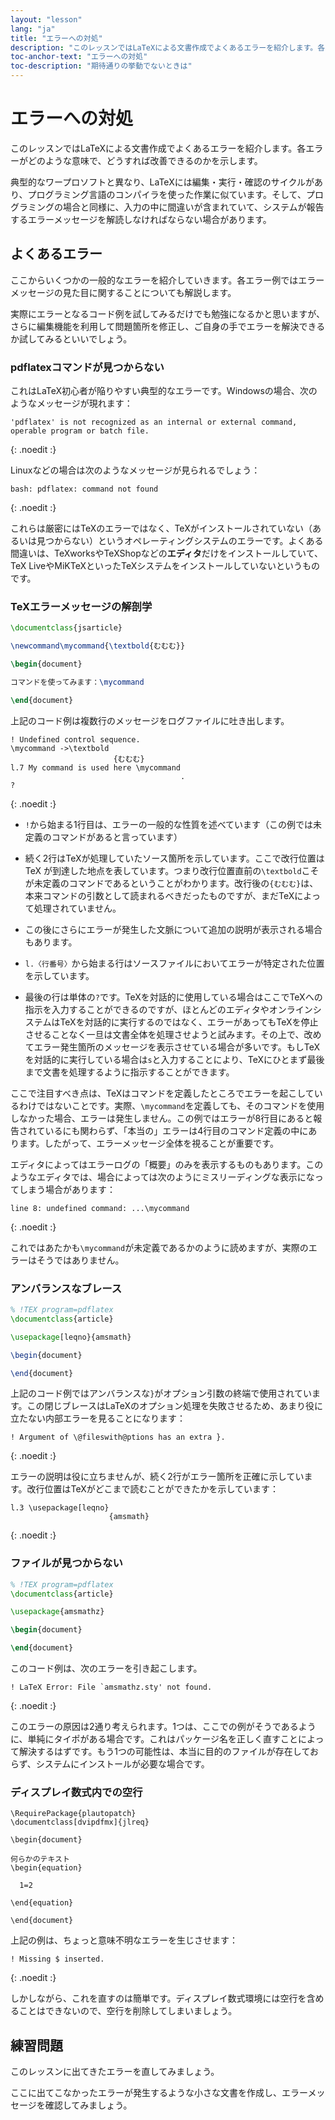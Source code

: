 ```yaml
---
layout: "lesson"
lang: "ja"
title: "エラーへの対処"
description: "このレッスンではLaTeXによる文書作成でよくあるエラーを紹介します。各エラーがどのような意味で、どうすれば改善できるのかを示します。"
toc-anchor-text: "エラーへの対処"
toc-description: "期待通りの挙動でないときは"
---
```


# エラーへの対処

<span class="summary">このレッスンではLaTeXによる文書作成でよくあるエラーを紹介します。各エラーがどのような意味で、どうすれば改善できるのかを示します。</span>

典型的なワープロソフトと異なり、LaTeXには編集・実行・確認のサイクルがあり、プログラミング言語のコンパイラを使った作業に似ています。そして、プログラミングの場合と同様に、入力の中に間違いが含まれていて、システムが報告するエラーメッセージを解読しなければならない場合があります。

## よくあるエラー

ここからいくつかの一般的なエラーを紹介していきます。各エラー例ではエラーメッセージの見た目に関することについても解説します。

実際にエラーとなるコード例を試してみるだけでも勉強になるかと思いますが、さらに編集機能を利用して問題箇所を修正し、ご自身の手でエラーを解決できるか試してみるといいでしょう。

### pdflatexコマンドが見つからない

これはLaTeX初心者が陥りやすい典型的なエラーです。Windowsの場合、次のようなメッセージが現れます：

```
'pdflatex' is not recognized as an internal or external command,
operable program or batch file.
```
{: .noedit :}

Linuxなどの場合は次のようなメッセージが見られるでしょう：

```
bash: pdflatex: command not found
```
{: .noedit :}

これらは厳密にはTeXのエラーではなく、TeXがインストールされていない（あるいは見つからない）というオペレーティングシステムのエラーです。よくある間違いは、TeXworksやTeXShopなどの**エディタ**だけをインストールしていて、TeX LiveやMiKTeXといったTeXシステムをインストールしていないというものです。

### TeXエラーメッセージの解剖学

```latex
\documentclass{jsarticle}

\newcommand\mycommand{\textbold{むむむ}}

\begin{document}

コマンドを使ってみます：\mycommand

\end{document}
```

上記のコード例は複数行のメッセージをログファイルに吐き出します。

```
! Undefined control sequence.
\mycommand ->\textbold 
                       {むむむ}
l.7 My command is used here \mycommand
                                      .
? 
```
{: .noedit :}

* `!`から始まる1行目は、エラーの一般的な性質を述べています（この例では未定義のコマンドがあると言っています）
* 続く2行はTeXが処理していたソース箇所を示しています。ここで改行位置は TeX が到達した地点を表しています。つまり改行位置直前の`\textbold`こそが未定義のコマンドであるということがわかります。改行後の`{むむむ}`は、本来コマンドの引数として読まれるべきだったものですが、まだTeXによって処理されていません。
* この後にさらにエラーが発生した文脈について追加の説明が表示される場合もあります。
* `l.〈行番号〉`から始まる行はソースファイルにおいてエラーが特定された位置を示しています。

* 最後の行は単体の`?`です。TeXを対話的に使用している場合はここでTeXへの指示を入力することができるのですが、ほとんどのエディタやオンラインシステムはTeXを対話的に実行するのではなく、エラーがあってもTeXを停止させることなく一旦は文書全体を処理させようと試みます。その上で、改めてエラー発生箇所のメッセージを表示させている場合が多いです。もしTeXを対話的に実行している場合は`s`と入力することにより、TeXにひとまず最後まで文書を処理するように指示することができます。

ここで注目すべき点は、TeXはコマンドを定義したところでエラーを起こしているわけではないことです。実際、`\mycommand`を定義しても、そのコマンドを使用しなかった場合、エラーは発生しません。この例ではエラーが8行目にあると報告されているにも関わらず、「本当の」エラーは4行目のコマンド定義の中にあります。したがって、エラーメッセージ全体を視ることが重要です。

エディタによってはエラーログの「概要」のみを表示するものもあります。このようなエディタでは、場合によっては次のようにミスリーディングな表示になってしまう場合があります：

```
line 8: undefined command: ...\mycommand
```
{: .noedit :}

これではあたかも`\mycommand`が未定義であるかのように読めますが、実際のエラーはそうではありません。

### アンバランスなブレース

```latex
% !TEX program=pdflatex
\documentclass{article}

\usepackage[leqno}{amsmath}

\begin{document}

\end{document}
```

上記のコード例ではアンバランスな`}`がオプション引数の終端で使用されています。この閉じブレースはLaTeXのオプション処理を失敗させるため、あまり役に立たない内部エラーを見ることになります：

```
! Argument of \@fileswith@ptions has an extra }.
```
{: .noedit :}

エラーの説明は役に立ちませんが、続く2行がエラー箇所を正確に示しています。改行位置はTeXがどこまで読むことができたかを示しています：

```
l.3 \usepackage[leqno}
                      {amsmath}
```
{: .noedit :}

### ファイルが見つからない

```latex
% !TEX program=pdflatex
\documentclass{article}

\usepackage{amsmathz}

\begin{document}

\end{document}
```

このコード例は、次のエラーを引き起こします。

```
! LaTeX Error: File `amsmathz.sty' not found.
```
{: .noedit :}

このエラーの原因は2通り考えられます。1つは、ここでの例がそうであるように、単純にタイポがある場合です。これはパッケージ名を正しく直すことによって解決するはずです。もう1つの可能性は、本当に目的のファイルが存在しておらず、システムにインストールが必要な場合です。

### ディスプレイ数式内での空行

```
\RequirePackage{plautopatch}
\documentclass[dvipdfmx]{jlreq}

\begin{document}

何らかのテキスト
\begin{equation}

  1=2

\end{equation}

\end{document}
```

上記の例は、ちょっと意味不明なエラーを生じさせます：

```
! Missing $ inserted.
```
{: .noedit :}

しかしながら、これを直すのは簡単です。ディスプレイ数式環境には空行を含めることはできないので、空行を削除してしまいましょう。

## 練習問題

このレッスンに出てきたエラーを直してみましょう。

ここに出てこなかったエラーが発生するような小さな文書を作成し、エラーメッセージを確認してみましょう。

<script>
  window.addEventListener('load', function(){
      if(editors['pre2'] != null) editors['pre2'].moveCursorTo(2, 31, false);
      if(editors['pre4'] != null) editors['pre4'].moveCursorTo(2, 18, false);
      if(editors['pre7'] != null) editors['pre7'].moveCursorTo(2, 20, false);
      if(editors['pre9'] != null) editors['pre9'].moveCursorTo(6, 0, false);
  }, false);
</script>
